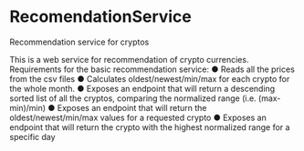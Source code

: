 # RecomendationService
Recommendation service for cryptos

This is a web service for recommendation of crypto currencies. 
Requirements for the basic recommendation service:
● Reads all the prices from the csv files
● Calculates oldest/newest/min/max for each crypto for the whole month.
● Exposes an endpoint that will return a descending sorted list of all the cryptos,
comparing the normalized range (i.e. (max-min)/min)
● Exposes an endpoint that will return the oldest/newest/min/max values for a requested
crypto
● Exposes an endpoint that will return the crypto with the highest normalized range for a
specific day
